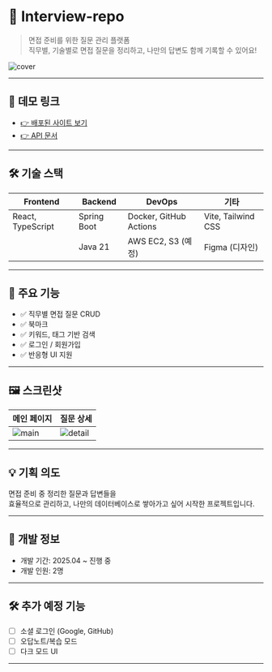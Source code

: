 # 📘 Interview-repo

> 면접 준비를 위한 질문 관리 플랫폼  
> 직무별, 기술별로 면접 질문을 정리하고, 나만의 답변도 함께 기록할 수 있어요!

![cover](./이미지경로/cover.png)

---

## 🔗 데모 링크

- [👉 배포된 사이트 보기](https://your-deploy-link.com)
- [👉 API 문서 ](https://api-docs-link.com)

---

## 🛠️ 기술 스택

| Frontend               | Backend         | DevOps                      | 기타          |
|------------------------|------------------|-----------------------------|---------------|
| React, TypeScript      | Spring Boot      | Docker, GitHub Actions      | Vite, Tailwind CSS |
|                        | Java 21          | AWS EC2, S3 (예정)          | Figma (디자인)     |

---

## 🧩 주요 기능

- ✅ 직무별 면접 질문 CRUD
- ✅ 북마크
- ✅ 키워드, 태그 기반 검색
- ✅ 로그인 / 회원가입
- ✅ 반응형 UI 지원

---

## 🖼️ 스크린샷

| 메인 페이지 | 질문 상세 |
|-------------|------------|
| ![main](./이미지경로/main.png) | ![detail](./이미지경로/detail.png) |

---

## 💡 기획 의도

면접 준비 중 정리한 질문과 답변들을  
효율적으로 관리하고, 나만의 데이터베이스로 쌓아가고 싶어 시작한 프로젝트입니다.


---

## 📅 개발 정보

- 개발 기간: 2025.04 ~ 진행 중
- 개발 인원: 2명

---

## 🛠️ 추가 예정 기능
- [ ] 소셜 로그인 (Google, GitHub)
- [ ] 오답노트/복습 모드
- [ ] 다크 모드 UI

---
